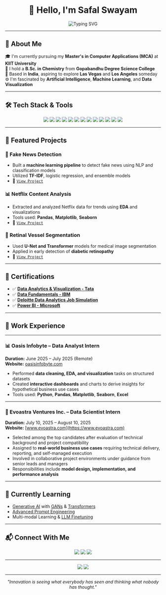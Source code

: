 <h1 align="center">👋 Hello, I'm Safal Swayam</h1>
<p align="center">
  <img src="https://readme-typing-svg.demolab.com?font=Fira+Code&weight=700&size=18&pause=1000&center=true&vCenter=true&width=435&lines=Data+Science+Enthusiast+%7C+MCA+Student;Data+Analyst+%7C+ML+Practitioner;Passionate+about+AI/ML+and+Generative+AI" alt="Typing SVG" />
</p>

---

## 🧠 About Me

🎓 I'm currently pursuing my **Master's in Computer Applications (MCA)** at **KIIT University**  
🔬 I hold a **B.Sc. in Chemistry** from **Gopabandhu Degree Science College**  
📍 Based in **India**, aspiring to explore **Las Vegas** and **Los Angeles** someday  
⚙️ I'm fascinated by **Artificial Intelligence**, **Machine Learning**, and **Data Visualization**

---

## 🛠️ Tech Stack & Tools

<p align="center">
  <img src="https://img.shields.io/badge/Python-3776AB?style=for-the-badge&logo=python&logoColor=white" />
  <img src="https://img.shields.io/badge/Java-ED8B00?style=for-the-badge&logo=java&logoColor=white" />
  <img src="https://img.shields.io/badge/Pandas-150458?style=for-the-badge&logo=pandas&logoColor=white" />
  <img src="https://img.shields.io/badge/Numpy-013243?style=for-the-badge&logo=numpy&logoColor=white" />
  <img src="https://img.shields.io/badge/OpenCV-5C3EE8?style=for-the-badge&logo=opencv&logoColor=white" />
  <img src="https://img.shields.io/badge/Scikit--learn-F7931E?style=for-the-badge&logo=scikit-learn&logoColor=white" />
  <img src="https://img.shields.io/badge/XGBoost-AA0?style=for-the-badge&logo=xgboost&logoColor=white" />
  <img src="https://img.shields.io/badge/PowerBI-F2C811?style=for-the-badge&logo=powerbi&logoColor=black" />
  <img src="https://img.shields.io/badge/Excel-217346?style=for-the-badge&logo=microsoft-excel&logoColor=white" />
  <img src="https://img.shields.io/badge/MySQL-00000F?style=for-the-badge&logo=mysql&logoColor=white" />
  <img src="https://img.shields.io/badge/Flask-000000?style=for-the-badge&logo=flask&logoColor=white" />
  <img src="https://img.shields.io/badge/Seaborn-4E4E50?style=for-the-badge&logo=seaborn&logoColor=white" />
  <img src="https://img.shields.io/badge/Matplotlib-11557C?style=for-the-badge&logo=matplotlib&logoColor=white" />
</p>

---

## 🚀 Featured Projects

### 🧪 Fake News Detection
- Built a **machine learning pipeline** to detect fake news using NLP and classification models
- Utilized **TF-IDF**, logistic regression, and ensemble models  
- 📂 [`View Project`](https://github.com/yourusername/fake-news-detection)

### 📊 Netflix Content Analysis
- Extracted and analyzed Netflix data for trends using **EDA** and visualizations  
- Tools used: **Pandas**, **Matplotlib**, **Seaborn**  
- 📂 [`View Project`](https://github.com/yourusername/netflix-content-analysis)

### 🧬 Retinal Vessel Segmentation
- Used **U-Net and Transformer** models for medical image segmentation  
- Applied in early detection of **diabetic retinopathy**  
- 📂 [`View Project`](https://github.com/yourusername/retinal-vessel-segmentation)

---

## 📜 Certifications

- ✅ **[Data Analytics & Visualization - Tata](https://forage-uploads-prod.s3.amazonaws.com/completion-certificates/ifobHAoMjQs9s6bKS/MyXvBcppsW2FkNYCX_ifobHAoMjQs9s6bKS_8tLZf9MfAuiL8u9ik_1750770749309_completion_certificate.pdf)**  
- ✅ **[Data Fundamentals - IBM](https://www.credly.com/badges/ddbc8d35-35c3-4be8-ba74-e2fb1c3290c3/public_url)**  
- ✅ **[Deloitte Data Analytics Job Simulation](https://forage-uploads-prod.s3.amazonaws.com/completion-certificates/9PBTqmSxAf6zZTseP/io9DzWKe3PTsiS6GG_9PBTqmSxAf6zZTseP_8tLZf9MfAuiL8u9ik_1750787537032_completion_certificate.pdf)**
- ✅ **[Power BI - Microsoft](https://learn.microsoft.com/en-us/users/microsoftpowerplatform/collections/mg6l4o3n04o5kg?WT.mc_id=studentamb_80442)**  

---

## 💼 Work Experience

---

### 📊 Oasis Infobyte – Data Analyst Intern  
**Duration:** June 2025 – July 2025 (Remote)  
**Website:** [oasisinfobyte.com](https://oasisinfobyte.com)

- Performed **data cleaning, EDA, and visualization** tasks on structured datasets
- Created **interactive dashboards** and charts to derive insights for hypothetical business use cases
- Tools used: **Python**, **Pandas**, **Matplotlib**, **Seaborn**, **Excel**

---

### 🧬 Evoastra Ventures Inc. – Data Scientist Intern  
**Duration:** July 10, 2025 – August 10, 2025  
**Website:** [www.evoastra.com](https://www.evoastra.com)

- Selected among the top candidates after evaluation of technical background and project compatibility
- Assigned to **real-world business use cases** requiring technical delivery, reporting, and self-managed execution
- Involved in collaborative project environments under guidance from senior leads and managers
- Responsibilities include **model design, implementation, and performance analysis**


---

## 🧠 Currently Learning

- [Generative AI](https://deepmind.google/discover/blog/generative-models/) with [GANs](https://www.coursera.org/learn/build-basic-generative-adversarial-networks-gans) & [Transformers](https://huggingface.co/transformers/)  
- [Advanced Prompt Engineering](https://platform.openai.com/docs/guides/prompt-engineering)  
- Multi-modal Learning & [LLM Finetuning](https://www.learnprompting.org/docs/llms/fine_tuning)

---

## 📬 Connect With Me

<p align="center">
  <a href="https://www.linkedin.com/in/safal-swayam-530025304"><img src="https://img.shields.io/badge/LinkedIn-blue?logo=linkedin&logoColor=white" /></a>
  <a href="mailto:safalswayam@gmail.com"><img src="https://img.shields.io/badge/Email-red?logo=gmail&logoColor=white" /></a>
  <a href="https://github.com/Safalswayam"><img src="https://img.shields.io/badge/GitHub-black?logo=github&logoColor=white" /></a>
</p>

---

<p align="center">
  <img src="https://github-readme-stats.vercel.app/api?username=yourusername&show_icons=true&theme=radical" />
  <img src="https://github-readme-stats.vercel.app/api/top-langs/?username=yourusername&layout=compact&theme=radical" />
</p>

---

<p align="center"><i>"Innovation is seeing what everybody has seen and thinking what nobody has thought."</i></p>
